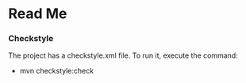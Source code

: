 # Read Me

### Checkstyle
The project has a checkstyle.xml file. To run it, execute the command: 
* mvn checkstyle:check